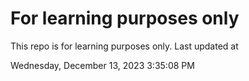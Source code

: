 # For learning purposes only
This repo is for learning purposes only.
Last updated at

Wednesday, December 13, 2023 3:35:08 PM

